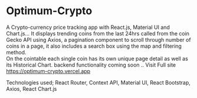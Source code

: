 # Optimum-Crypto
A Crypto-currency price tracking app with React.js, Material UI and Chart.js... 
It displays trending coins from the last 24hrs called from the coin Gecko API using  Axios, a pagination component to scroll through number of coins in a page, it also includes a search box using the map and filtering method.  
On the cointable each single coin has its own unique page detail as well as its Historical Chart. backend functionality coming soon .. 
Visit Full site 
https://optimum-crypto.vercel.app


Technologies used;
React Router, Context API, Material UI, React Bootstrap, Axios, React Chart.js
